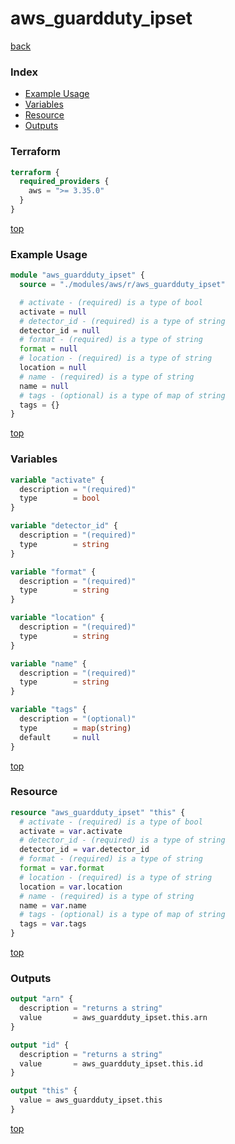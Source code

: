 # aws_guardduty_ipset

[back](../aws.md)

### Index

- [Example Usage](#example-usage)
- [Variables](#variables)
- [Resource](#resource)
- [Outputs](#outputs)

### Terraform

```terraform
terraform {
  required_providers {
    aws = ">= 3.35.0"
  }
}
```

[top](#index)

### Example Usage

```terraform
module "aws_guardduty_ipset" {
  source = "./modules/aws/r/aws_guardduty_ipset"

  # activate - (required) is a type of bool
  activate = null
  # detector_id - (required) is a type of string
  detector_id = null
  # format - (required) is a type of string
  format = null
  # location - (required) is a type of string
  location = null
  # name - (required) is a type of string
  name = null
  # tags - (optional) is a type of map of string
  tags = {}
}
```

[top](#index)

### Variables

```terraform
variable "activate" {
  description = "(required)"
  type        = bool
}

variable "detector_id" {
  description = "(required)"
  type        = string
}

variable "format" {
  description = "(required)"
  type        = string
}

variable "location" {
  description = "(required)"
  type        = string
}

variable "name" {
  description = "(required)"
  type        = string
}

variable "tags" {
  description = "(optional)"
  type        = map(string)
  default     = null
}
```

[top](#index)

### Resource

```terraform
resource "aws_guardduty_ipset" "this" {
  # activate - (required) is a type of bool
  activate = var.activate
  # detector_id - (required) is a type of string
  detector_id = var.detector_id
  # format - (required) is a type of string
  format = var.format
  # location - (required) is a type of string
  location = var.location
  # name - (required) is a type of string
  name = var.name
  # tags - (optional) is a type of map of string
  tags = var.tags
}
```

[top](#index)

### Outputs

```terraform
output "arn" {
  description = "returns a string"
  value       = aws_guardduty_ipset.this.arn
}

output "id" {
  description = "returns a string"
  value       = aws_guardduty_ipset.this.id
}

output "this" {
  value = aws_guardduty_ipset.this
}
```

[top](#index)
